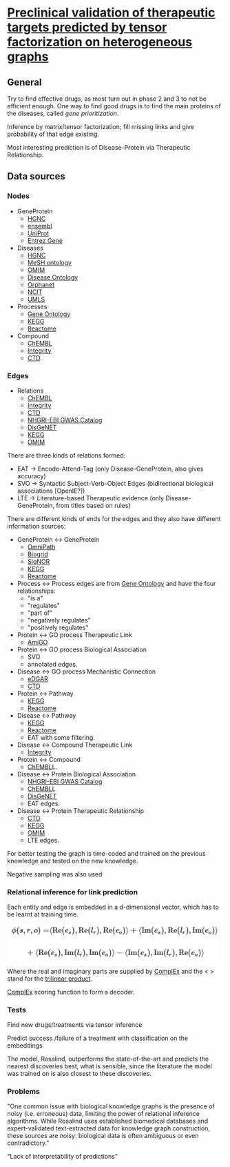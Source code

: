 # [Preclinical validation of therapeutic targets predicted by tensor factorization on heterogeneous graphs](https://www.nature.com/articles/s41598-020-74922-z#Abs1)
## General
Try to find effective drugs, as most turn out in phase 2 and 3 to not be efficient enough. One way to find good drugs is to find the main proteins of the diseases, called *gene prioritization*.

Inference by matrix/tensor factorization; fill missing links and give probability of that edge existing.

Most interesting prediction is of Disease-Protein via Therapeutic Relationship.
## Data sources
### Nodes
- GeneProtein
	- [HGNC](https://www.genenames.org/)
	- [ensembl](https://www.ensembl.org/index.html)
	- [UniProt](https://www.uniprot.org/)
	- [Entrez Gene](https://www.ncbi.nlm.nih.gov/gene/)
- Diseases
	- [HGNC](https://www.genenames.org/)
	- [MeSH ontology](https://www.nlm.nih.gov/mesh/meshhome.html)
	- [OMIM](https://www.omim.org/)
	- [Disease Ontology](https://disease-ontology.org/)
	- [Orphanet](https://www.orpha.net/consor/cgi-bin/index.php)
	- [NCIT](https://ncit.nci.nih.gov/ncitbrowser/)
	- [UMLS](https://www.nlm.nih.gov/research/umls/index.html)
- Processes
	- [Gene Ontology](http://geneontology.org/)
	- [KEGG](https://www.genome.jp/kegg/pathway.html) 
	- [Reactome](https://reactome.org/)
- Compound
	- [ChEMBL](https://www.ebi.ac.uk/chembl/)
	- [Integrity](https://integrity.clarivate.com/integrity/xmlxsl/)
	- [CTD](https://www.ich.org/page/ctd).
### Edges
- Relations 
	- [ChEMBL](https://www.ebi.ac.uk/chembl/)
	- [Integrity](https://integrity.clarivate.com/integrity/xmlxsl/)
	- [CTD](https://www.ich.org/page/ctd)
	- [NHGRI-EBI GWAS Catalog](https://www.ebi.ac.uk/gwas/)
	- [DisGeNET](https://www.disgenet.org/)
	- [KEGG](https://www.genome.jp/kegg/pathway.html)
	- [OMIM](https://www.omim.org/)
	
There are three kinds of relations formed:
- EAT &rightarrow; Encode-Attend-Tag (only Disease-GeneProtein, also gives accuracy)
- SVO &rightarrow; Syntactic Subject-Verb-Object Edges (bidirectional biological associations [OpenIE?])
- LTE &rightarrow; Literature-based Therapeutic evidence (only Disease-GeneProtein, from titles based on rules)

There are different kinds of ends for the edges and they also have different information sources:
- GeneProtein &leftrightarrow; GeneProtein
	- [OmniPath](https://omnipathdb.org/)
	- [Biogrid](https://thebiogrid.org/)
	- [SigNOR](https://signor.uniroma2.it/)
	- [KEGG](https://www.genome.jp/kegg/pathway.html) 
	- [Reactome](https://reactome.org/)
- Process &leftrightarrow; Process edges are from [Gene Ontology](http://geneontology.org/) and have the four relationships:
	- "is a"
	- "regulates"
	- "part of"
	- "negatively regulates"
	- "positively regulates"
- Protein &leftrightarrow; GO process Therapeutic Link
	- [AmiGO](http://amigo.geneontology.org/amigo)
- Protein &leftrightarrow; GO process Biological Association
	- SVO
	- annotated edges.
- Disease &leftrightarrow; GO process Mechanistic Connection
	- [eDGAR](http://edgar.biocomp.unibo.it/gene_disease_db/)
	- [CTD](https://www.ich.org/page/ctd)
- Protein &leftrightarrow; Pathway
	- [KEGG](https://www.genome.jp/kegg/pathway.html) 
	- [Reactome](https://reactome.org/)
- Disease &leftrightarrow; Pathway 
	- [KEGG](https://www.genome.jp/kegg/pathway.html) 
	- [Reactome](https://reactome.org/)
	- EAT with some filtering.
- Disease &leftrightarrow; Compound Therapeutic Link 
	- [Integrity](https://integrity.clarivate.com/integrity/xmlxsl/)
- Protein &leftrightarrow; Compound
	- [ChEMBL](https://www.ebi.ac.uk/chembl/)L.
- Disease &leftrightarrow; Protein Biological Association
	- [NHGRI-EBI GWAS Catalog](https://www.ebi.ac.uk/gwas/)
	- [ChEMBL](https://www.ebi.ac.uk/chembl/)L
	- [DisGeNET](https://www.disgenet.org/) 
	- EAT edges.
- Disease &leftrightarrow; Protein Therapeutic Relationship
	- [CTD](https://www.ich.org/page/ctd)
	- [KEGG](https://www.genome.jp/kegg/pathway.html) 
	- [OMIM](https://www.omim.org/)
	- LTE edges. 

For better testing the graph is time-coded and trained on the previous knowledge and tested on the new knowledge.

Negative sampling was also used
### Relational inference for link prediction
Each entity and edge is embedded in a d-dimensional vector, which has to be learnt at training time.

![Formula](images/preclinical_formula.PNG)

Where the real and imaginary parts are supplied by [ComplEx](https://jmlr.csail.mit.edu/papers/volume18/16-563/16-563.pdf) and the < > stand for the [trilinear product](https://en.wikipedia.org/wiki/Triple_product).

[ComplEx](https://jmlr.csail.mit.edu/papers/volume18/16-563/16-563.pdf) scoring function to form a decoder.

### Tests
Find new drugs/treatments via tensor inference 

Predict success /failure of a treatment with classification on the embeddings

The model, Rosalind, outperforms the state-of-the-art and predicts the nearest discoveries best, what is sensible, since the literature the model was trained on is also closest to these discoveries.

### Problems
"One common issue with biological knowledge graphs is the presence of noisy (i.e. erroneous) data, limiting the power of relational inference algorithms. While Rosalind uses established biomedical databases and expert-validated text-extracted data for knowledge graph construction, these sources are noisy: biological data is often ambiguous or even contradictory."

"Lack of interpretability of predictions"
